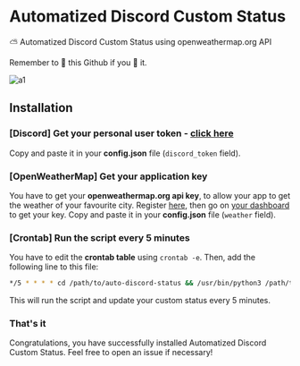 # Automatized Discord Custom Status
⛅ Automatized Discord Custom Status using openweathermap.org API 

Remember to 🌟 this Github if you 💖 it.

![a1](https://i.imgur.com/9cdAeg3.png)

## Installation

### [Discord] Get your personal user token - [click here](https://github.com/Tyrrrz/DiscordChatExporter/wiki/Obtaining-Token-and-Channel-IDs#how-to-get-a-user-token)

Copy and paste it in your **config.json** file (`discord_token` field).

### [OpenWeatherMap] Get your application key

You have to get your **openweathermap.org api key**, to allow your app to get the weather of your favourite city. Register [here](https://openweathermap.org/home/sign_up), then go on [your dashboard](https://home.openweathermap.org/api_keys) to get your key. Copy and paste it in your **config.json** file (`weather` field).

### [Crontab] Run the script every 5 minutes

You have to edit the **crontab table** using `crontab -e`. Then, add the following line to this file:  
```sh
*/5 * * * * cd /path/to/auto-discord-status && /usr/bin/python3 /path/to/auto-discord-status/main.py >> ~/discord-cron.log 2>&1
```
This will run the script and update your custom status every 5 minutes.

### That's it

Congratulations, you have successfully installed Automatized Discord Custom Status. Feel free to open an issue if necessary!
